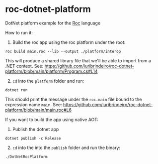 # roc-dotnet-platform
DotNet platform example for the [Roc](https://www.roc-lang.org/) language

How to run it:

1. Build the roc app using the roc platform under the root:

```cli
roc build main.roc --lib --output ./platform/interop
```
This will produce a shared library file that we'll be able to import from a .NET context.
See: https://github.com/iuribrindeiro/roc-dotnet-platform/blob/main/platform/Program.cs#L14

2. `cd` into the `platform` folder and run:
```cli
dotnet run
```

This should print the message under the `roc.main` file bound to the expression name `main`.
See: https://github.com/iuribrindeiro/roc-dotnet-platform/blob/main/main.roc#L6


If you want to build the app using native AOT:

1. Publish the dotnet app
```cli
dotnet publish -c Release
```

2. `cd` into the into the `publish` folder and run the binary:
```cli
./DotNetRocPlatform
```
